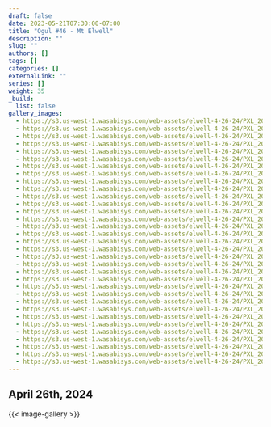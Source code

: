 ```yaml
---
draft: false
date: 2023-05-21T07:30:00-07:00
title: "Ogul #46 - Mt Elwell"
description: ""
slug: ""
authors: []
tags: []
categories: []
externalLink: ""
series: []
weight: 35
_build:
  list: false
gallery_images:
  - https://s3.us-west-1.wasabisys.com/web-assets/elwell-4-26-24/PXL_20240426_125458942.jpg
  - https://s3.us-west-1.wasabisys.com/web-assets/elwell-4-26-24/PXL_20240426_125501623.jpg
  - https://s3.us-west-1.wasabisys.com/web-assets/elwell-4-26-24/PXL_20240426_125502694.jpg
  - https://s3.us-west-1.wasabisys.com/web-assets/elwell-4-26-24/PXL_20240426_135238316.jpg
  - https://s3.us-west-1.wasabisys.com/web-assets/elwell-4-26-24/PXL_20240426_140515827.jpg
  - https://s3.us-west-1.wasabisys.com/web-assets/elwell-4-26-24/PXL_20240426_140801359.jpg
  - https://s3.us-west-1.wasabisys.com/web-assets/elwell-4-26-24/PXL_20240426_143028075.jpg
  - https://s3.us-west-1.wasabisys.com/web-assets/elwell-4-26-24/PXL_20240426_152523476.jpg
  - https://s3.us-west-1.wasabisys.com/web-assets/elwell-4-26-24/PXL_20240426_154036710.jpg
  - https://s3.us-west-1.wasabisys.com/web-assets/elwell-4-26-24/PXL_20240426_154153835.jpg
  - https://s3.us-west-1.wasabisys.com/web-assets/elwell-4-26-24/PXL_20240426_154702146.jpg
  - https://s3.us-west-1.wasabisys.com/web-assets/elwell-4-26-24/PXL_20240426_163002644.jpg
  - https://s3.us-west-1.wasabisys.com/web-assets/elwell-4-26-24/PXL_20240426_164054744.MP.jpg
  - https://s3.us-west-1.wasabisys.com/web-assets/elwell-4-26-24/PXL_20240426_164353400.MP.jpg
  - https://s3.us-west-1.wasabisys.com/web-assets/elwell-4-26-24/PXL_20240426_164804733.MP.jpg
  - https://s3.us-west-1.wasabisys.com/web-assets/elwell-4-26-24/PXL_20240426_164815346.jpg
  - https://s3.us-west-1.wasabisys.com/web-assets/elwell-4-26-24/PXL_20240426_164816374.jpg
  - https://s3.us-west-1.wasabisys.com/web-assets/elwell-4-26-24/PXL_20240426_164817504.jpg
  - https://s3.us-west-1.wasabisys.com/web-assets/elwell-4-26-24/PXL_20240426_164819218.jpg
  - https://s3.us-west-1.wasabisys.com/web-assets/elwell-4-26-24/PXL_20240426_164820913.jpg
  - https://s3.us-west-1.wasabisys.com/web-assets/elwell-4-26-24/PXL_20240426_164821909.jpg
  - https://s3.us-west-1.wasabisys.com/web-assets/elwell-4-26-24/PXL_20240426_164823748.jpg
  - https://s3.us-west-1.wasabisys.com/web-assets/elwell-4-26-24/PXL_20240426_164826467.jpg
  - https://s3.us-west-1.wasabisys.com/web-assets/elwell-4-26-24/PXL_20240426_164857315.PANO.jpg
  - https://s3.us-west-1.wasabisys.com/web-assets/elwell-4-26-24/PXL_20240426_172343639.jpg
  - https://s3.us-west-1.wasabisys.com/web-assets/elwell-4-26-24/PXL_20240426_172346234.jpg
  - https://s3.us-west-1.wasabisys.com/web-assets/elwell-4-26-24/PXL_20240426_174204531.jpg
  - https://s3.us-west-1.wasabisys.com/web-assets/elwell-4-26-24/PXL_20240426_180534322.jpg
  - https://s3.us-west-1.wasabisys.com/web-assets/elwell-4-26-24/PXL_20240426_180536402.jpg
  - https://s3.us-west-1.wasabisys.com/web-assets/elwell-4-26-24/PXL_20240426_181120627.MP.jpg
  - https://s3.us-west-1.wasabisys.com/web-assets/elwell-4-26-24/PXL_20240426_181235710.jpg
  - https://s3.us-west-1.wasabisys.com/web-assets/elwell-4-26-24/PXL_20240426_190018555.jpg
  - https://s3.us-west-1.wasabisys.com/web-assets/elwell-4-26-24/PXL_20240426_190024327.PORTRAIT.ORIGINAL.jpg
---
```


## April 26th, 2024

{{< image-gallery >}}